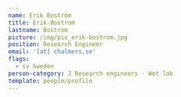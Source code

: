 ```yaml
---
name: Erik Boström
title: Erik-Bostrom
lastname: Bostrom
picture: /img/pic_erik-bostrom.jpg
position: Research Engineer
email: '[at] chalmers.se'
flags:
  - sv Sweden
person-category: J Research engineers - Wet lab
template: people/profile
---
```


